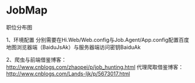 # JobMap
职位分布图

1、环境配置
	分别需要在Hi.Web/Web.config与Job.Agent/App.config配置百度地图浏览器端（BaiduJsAk）与服务器端访问密钥BaiduAk
	
2、爬虫与前端借鉴博客：http://www.cnblogs.com/zhaopei/p/job_hunting.html
   代理爬取借鉴博客：http://www.cnblogs.com/Lands-ljk/p/5673017.html
